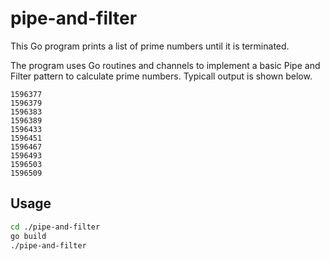 # pipe-and-filter
This Go program prints a list of prime numbers until it is terminated.

The program uses Go routines and channels to implement a basic Pipe and Filter pattern to calculate prime numbers. Typicall output is shown below.

```
1596377
1596379
1596383
1596389
1596433
1596451
1596467
1596493
1596503
1596509
```

## Usage

```bash
cd ./pipe-and-filter
go build
./pipe-and-filter

